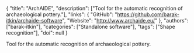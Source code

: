 {
  "title": "ArchAIDE",
  "description": ["Tool for the automatic recognition of archaeological pottery."],
  "links": {
    "GitHub": "https://github.com/barak-itkin/archaide-software",
    "Website": "http://www.archaide.eu/"
  },
  "authors": ["barak-itkin"],
  "categories": ["Standalone software"],
  "tags": ["Shape recognition"],
  "doi": null
}

<!-- Generated by csv2md.R – do not edit by hand -->

Tool for the automatic recognition of archaeological pottery.